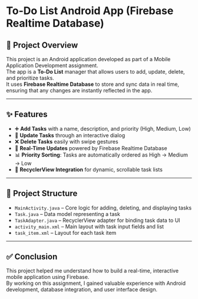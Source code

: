 # To-Do List Android App (Firebase Realtime Database)

## 📌 Project Overview
This project is an Android application developed as part of a Mobile Application Development assignment.  
The app is a **To-Do List** manager that allows users to add, update, delete, and prioritize tasks.  
It uses **Firebase Realtime Database** to store and sync data in real time, ensuring that any changes are instantly reflected in the app.

---

## ✨ Features
- ➕ **Add Tasks** with a name, description, and priority (High, Medium, Low)  
- 📝 **Update Tasks** through an interactive dialog  
- ❌ **Delete Tasks** easily with swipe gestures  
- 🔄 **Real-Time Updates** powered by Firebase Realtime Database  
- 📊 **Priority Sorting**: Tasks are automatically ordered as High → Medium → Low  
- 📱 **RecyclerView Integration** for dynamic, scrollable task lists  

---

## 📂 Project Structure
- `MainActivity.java` – Core logic for adding, deleting, and displaying tasks  
- `Task.java` – Data model representing a task  
- `TaskAdapter.java` – RecyclerView adapter for binding task data to UI  
- `activity_main.xml` – Main layout with task input fields and list  
- `task_item.xml` – Layout for each task item  

---

## ✅ Conclusion
This project helped me understand how to build a real-time, interactive mobile application using Firebase.  
By working on this assignment, I gained valuable experience with Android development, database integration, and user interface design.
